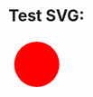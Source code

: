 # Test SVG:

<svg xmlns="http://www.w3.org/2000/svg" width="100" height="100">
  <circle cx="50" cy="50" r="40" fill="red" />
</svg>
